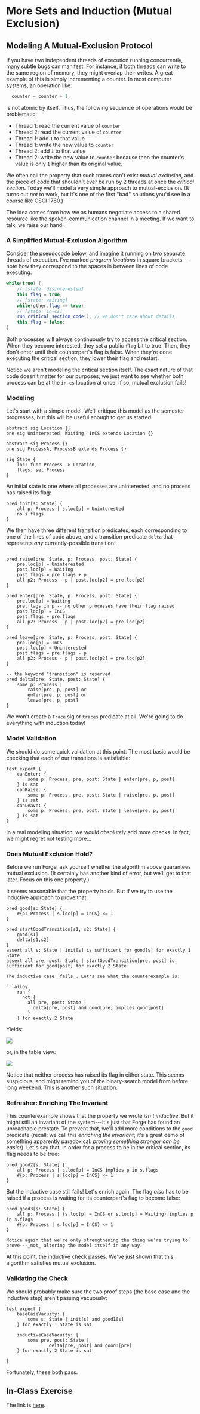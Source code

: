 # More Sets and Induction (Mutual Exclusion)

## Modeling A Mutual-Exclusion Protocol

If you have two independent threads of execution running concurrently, many subtle bugs can manifest. For instance, if both threads can write to the same region of memory, they might overlap their writes. A great example of this is simply incrementing a counter. In most computer systems, an operation like:

```java
  counter = counter + 1;
```

is not atomic by itself. Thus, the following sequence of operations would be problematic:
* Thread 1: read the current value of `counter`
* Thread 2: read the current value of `counter`
* Thread 1: add `1` to that value
* Thread 1: write the new value to `counter`
* Thread 2: add `1` to that value
* Thread 2: write the new value to `counter`
because then the counter's value is only `1` higher than its original value.

We often call the property that such traces can't exist _mutual exclusion_, and the piece of code that shouldn't ever be run by 2 threads at once the _critical section_.  Today we'll model a very simple approach to mutual-exclusion. (It turns out *not* to work, but it's one of the first "bad" solutions you'd see in a course like CSCI 1760.)

The idea comes from how we as humans negotiate access to a shared resource like the spoken-communication channel in a meeting. If we want to talk, we raise our hand. 

### A Simplified Mutual-Exclusion Algorithm

Consider the pseudocode below, and imagine it running on two separate threads of execution. I've marked _program locations_ in square brackets---note how they correspond to the spaces in between lines of code executing.

```java
while(true) { 
    // [state: disinterested]
    this.flag = true;
    // [state: waiting]
    while(other.flag == true);    
    // [state: in-cs]    
    run_critical_section_code(); // we don't care about details
    this.flag = false;    
}
```

Both processes will always continuously try to access the critical section. When they become interested, they set a public `flag` bit to true. Then, they don't enter until their counterpart's flag is false. When they're done executing the critical section, they lower their flag and restart. 

Notice we aren't modeling the critical section itself. The exact nature of that code doesn't matter for our purposes; we just want to see whether both process can be at the `in-cs` location at once. If so, mutual exclusion fails!

### Modeling

Let's start with a simple model. We'll critique this model as the semester progresses, but this will be useful enough to get us started. 

```alloy
abstract sig Location {}
one sig Uninterested, Waiting, InCS extends Location {}

abstract sig Process {}
one sig ProcessA, ProcessB extends Process {}

sig State {
    loc: func Process -> Location,
    flags: set Process
}
```

An initial state is one where all processes are uninterested, and no process has raised its flag:

```alloy
pred init[s: State] {
    all p: Process | s.loc[p] = Uninterested
    no s.flags 
}
```

We then have three different transition predicates, each corresponding to one of the lines of code above, and a transition predicate `delta` that represents _any_ currently-possible transition:

```alloy

pred raise[pre: State, p: Process, post: State] {
    pre.loc[p] = Uninterested
    post.loc[p] = Waiting
    post.flags = pre.flags + p
    all p2: Process - p | post.loc[p2] = pre.loc[p2]
}

pred enter[pre: State, p: Process, post: State] {
    pre.loc[p] = Waiting 
    pre.flags in p -- no other processes have their flag raised
    post.loc[p] = InCS    
    post.flags = pre.flags
    all p2: Process - p | post.loc[p2] = pre.loc[p2]
}

pred leave[pre: State, p: Process, post: State] {
    pre.loc[p] = InCS    
    post.loc[p] = Uninterested    
    post.flags = pre.flags - p
    all p2: Process - p | post.loc[p2] = pre.loc[p2]
}

-- the keyword "transition" is reserved
pred delta[pre: State, post: State] {
    some p: Process | 
        raise[pre, p, post] or
        enter[pre, p, post] or 
        leave[pre, p, post]
}
```

We won't create a `Trace` sig or `traces` predicate at all. We're going to do everything with induction today!

### Model Validation

We should do some quick validation at this point. The most basic would be checking that each of our transitions is satisfiable:

```alloy
test expect {
    canEnter: {        
        some p: Process, pre, post: State | enter[pre, p, post]        
    } is sat
    canRaise: {        
        some p: Process, pre, post: State | raise[pre, p, post]        
    } is sat    
    canLeave: {        
        some p: Process, pre, post: State | leave[pre, p, post]        
    } is sat    
}
```

In a real modeling situation, we would _absolutely_ add more checks. In fact, we might regret not testing more...

### Does Mutual Exclusion Hold?

Before we run Forge, ask yourself whether the algorithm above guarantees mutual exclusion. (It certainly has another kind of error, but we'll get to that later. Focus on this one property.)

It seems reasonable that the property holds. But if we try to use the inductive approach to prove that:

```alloy
pred good[s: State] {
    #{p: Process | s.loc[p] = InCS} <= 1
}

pred startGoodTransition[s1, s2: State] {    
    good[s1]
    delta[s1,s2]
}
assert all s: State | init[s] is sufficient for good[s] for exactly 1 State
assert all pre, post: State | startGoodTransition[pre, post] is sufficient for good[post] for exactly 2 State
    
The inductive case _fails_. Let's see what the counterexample is:

```alloy
    run {
      not {
        all pre, post: State | 
          delta[pre, post] and good[pre] implies good[post]
        }
    } for exactly 2 State
```

Yields:

![](https://i.imgur.com/UFREBrD.png)

or, in the table view:

![](https://i.imgur.com/tJsdyDV.png)

Notice that neither process has raised its flag in either state. This seems suspicious, and might remind you of the binary-search model from before long weekend. This is another such situation.

### Refresher: Enriching The Invariant

This counterexample shows that the property we wrote _isn't inductive_. But it might still an invariant of the system---it's just that Forge has found an unreachable prestate. To prevent that, we'll add more conditions to the `good` predicate (recall: we call this _enriching the invariant_; it's a great demo of something apparently paradoxical: _proving something stronger can be easier_). Let's say that, in order for a process to be in the critical section, its flag needs to be true:

```alloy
pred good2[s: State] {
    all p: Process | s.loc[p] = InCS implies p in s.flags        
    #{p: Process | s.loc[p] = InCS} <= 1        
}
```

But the inductive case still fails! Let's enrich again. The flag _also_ has to be raised if a process is waiting for its counterpart's flag to become false:

```alloy
pred good3[s: State] {
    all p: Process | (s.loc[p] = InCS or s.loc[p] = Waiting) implies p in s.flags    
    #{p: Process | s.loc[p] = InCS} <= 1        
}
```

~~~admonish tip title="What are changing?"
Notice again that we're only strengthening the thing we're trying to prove---_not_ altering the model itself in any way. 
~~~

At this point, the inductive check passes. We've just shown that this algorithm satisfies mutual exclusion.

### Validating the Check

We should probably make sure the two proof steps (the base case and the inductive step) aren't passing vacuously:

```alloy
test expect {
    baseCaseVacuity: {
        some s: State | init[s] and good1[s]
    } for exactly 1 State is sat
    
    inductiveCaseVacuity: {
        some pre, post: State | 
                delta[pre, post] and good3[pre]
    } for exactly 2 State is sat

}
```

Fortunately, these both pass.

## In-Class Exercise

The link is [here](https://forms.gle/mXYkYvjGZqhMP6KF9). 